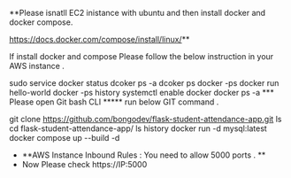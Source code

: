 **Please isnatll EC2 inistance with ubuntu and then install docker and docker compose.

https://docs.docker.com/compose/install/linux/**

If install docker and compose Please follow the below instruction in your AWS instance .

sudo service docker status
dcoker ps -a
dcoker ps
docker -ps
docker run hello-world
docker -ps
history
systemctl enable docker
docker ps -a
*** Please open Git bash CLI *****
run below GIT command .

git clone https://github.com/bongodev/flask-student-attendance-app.git
ls
cd flask-student-attendance-app/
ls
history
docker run -d mysql:latest
docker compose up --build -d

* **AWS Instance Inbound Rules : You need to allow 5000 ports .
**
* Now Please check https://IP:5000

